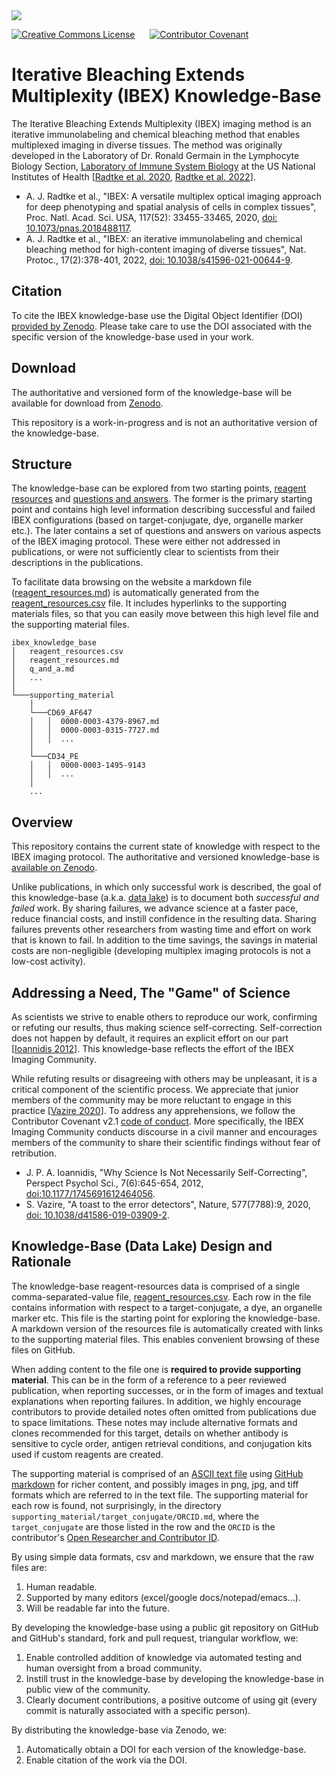 <img src="https://github.com/zivy/ibex_microscopy_external_images/raw/main/IBEX_Banner.jpg">

[![Creative Commons License](https://i.creativecommons.org/l/by/4.0/88x31.png)](http://creativecommons.org/licenses/by/4.0/) &nbsp;&nbsp;&nbsp;&nbsp; [![Contributor Covenant](https://img.shields.io/badge/Contributor%20Covenant-2.1-4baaaa.svg)](code_of_conduct.md)


# Iterative Bleaching Extends Multiplexity (IBEX) Knowledge-Base

The Iterative Bleaching Extends Multiplexity (IBEX) imaging method is an iterative immunolabeling and chemical bleaching method that enables multiplexed imaging in diverse tissues. The method was originally developed in the Laboratory of Dr. Ronald Germain in the Lymphocyte Biology Section, [Laboratory of Immune System Biology](https://www.niaid.nih.gov/research/lab-immune-system-biology) at the US National Institutes of Health
[[Radtke et al. 2020](https://doi.org/10.1073/pnas.2018488117), [Radtke et al. 2022](https://doi.org/10.1038/s41596-021-00644-9)].

* A. J. Radtke et al., "IBEX: A versatile multiplex optical imaging approach for deep phenotyping and spatial analysis of cells in complex tissues", Proc. Natl. Acad. Sci. USA, 117(52): 33455-33465, 2020, [doi: 10.1073/pnas.2018488117](https://doi.org/10.1073/pnas.2018488117).
* A. J. Radtke et al., "IBEX: an iterative immunolabeling and chemical bleaching method for high-content imaging of diverse tissues", Nat. Protoc., 17(2):378-401, 2022, [doi: 10.1038/s41596-021-00644-9](https://doi.org/10.1038/s41596-021-00644-9).

## Citation

To cite the IBEX knowledge-base use the Digital Object Identifier (DOI) [provided by Zenodo](https://zenodo.org/). Please take care to use the DOI associated with the specific version of the knowledge-base used in your work.

## Download

The authoritative and versioned form of the knowledge-base will be available for download from [Zenodo](https://zenodo.org/).

This repository is a work-in-progress and is not an authoritative version of the knowledge-base.

## Structure
The knowledge-base can be explored from two starting points, [reagent resources](reagent_resources.md) and [questions and answers](q_and_a.md). The former is the primary starting point and contains high level information describing successful and failed IBEX configurations (based on target-conjugate, dye, organelle marker etc.). The later contains a set of questions and answers on various aspects of the IBEX imaging protocol. These were either not addressed in publications, or were not sufficiently clear to scientists from their descriptions in the publications.

To facilitate data browsing on the website a markdown file ([reagent_resources.md](reagent_resources.md)) is automatically generated from the [reagent_resources.csv](https://github.com/zivy/ibex_microscopy/blob/main/reagent_resources.csv) file. It includes hyperlinks to the supporting materials files, so that you can easily move between this high level file
and the supporting material files.

```
ibex_knowledge_base
│   reagent_resources.csv
│   reagent_resources.md
│   q_and_a.md   
│   ...   
│
└───supporting_material
    │
    └───CD69_AF647
    │   │  0000-0003-4379-8967.md
    │   │  0000-0003-0315-7727.md
    │   │  ...
    │    
    └───CD34_PE
    │   │  0000-0003-1495-9143
    │   │  ...
    │
    ...
```
## Overview

This repository contains the current state of knowledge
with respect to the IBEX imaging protocol. The authoritative and versioned knowledge-base is [available on Zenodo](https://zenodo.org/).

Unlike publications, in which only successful work is described, the goal of this knowledge-base (a.k.a. [data lake](https://en.wikipedia.org/wiki/Data_lake)) is to document both *successful and failed* work. By sharing failures, we advance science at a faster pace, reduce financial costs, and instill confidence in the resulting data. Sharing failures prevents other researchers from wasting time and effort on work that is known to fail. In addition to the time savings, the savings in material costs are non-negligible (developing multiplex imaging protocols is not a low-cost activity).

## Addressing a Need, The "Game" of Science

As scientists we strive to enable others to reproduce our work, confirming or refuting our results, thus making science self-correcting. Self-correction does not happen by default, it requires an explicit effort on our part [[Ioannidis 2012](https://doi.org/10.1177/1745691612464056)]. This knowledge-base reflects the effort of the IBEX Imaging Community.

While refuting results or disagreeing with others may be unpleasant, it is a critical component of the scientific process. We appreciate that junior members of the community may be more reluctant to engage in this practice [[Vazire 2020](https://doi.org/10.1038/d41586-019-03909-2)]. To address any apprehensions, we follow the Contributor Covenant v2.1 [code of conduct](CODE_OF_CONDUCT.md). More specifically, the IBEX Imaging Community conducts discourse in a civil manner and encourages members of the community to share their scientific findings without fear of retribution.

* J. P. A. Ioannidis, "Why Science Is Not Necessarily Self-Correcting", Perspect Psychol Sci., 7(6):645-654, 2012, [doi:10.1177/1745691612464056](https://doi.org/10.1177/1745691612464056).
* S. Vazire, "A toast to the error detectors", Nature, 577(7788):9, 2020, [doi: 10.1038/d41586-019-03909-2](https://doi.org/10.1038/d41586-019-03909-2).


## Knowledge-Base (Data Lake) Design and Rationale

The knowledge-base reagent-resources data is comprised of a single comma-separated-value file, [reagent_resources.csv](reagent_resources.csv). Each row in the file contains information with respect to a target-conjugate, a dye, an organelle marker etc. This file is the starting point for exploring the knowledge-base. A markdown version of the resources file is automatically created with links to the supporting material files. This enables convenient browsing of these files on GitHub.

When adding content to the file one is **required to provide supporting material**. This can be in the form of a reference to a peer reviewed publication, when reporting successes, or in the form of images and textual explanations when reporting failures. In addition, we highly encourage contributors to provide detailed notes often omitted from publications due to space limitations. These notes may include alternative formats and clones recommended for this target, details on whether antibody is sensitive to cycle order, antigen retrieval conditions, and conjugation kits used if custom reagents are created.

The supporting material is comprised of an [ASCII text file](https://en.wikipedia.org/wiki/Text_file) using [GitHub markdown](https://docs.github.com/en/get-started/writing-on-github/getting-started-with-writing-and-formatting-on-github/basic-writing-and-formatting-syntax) for richer content, and possibly images in png, jpg, and tiff formats which are referred to in the text file. The supporting material for each row is found, not surprisingly, in the directory `supporting_material/target_conjugate/ORCID.md`, where the `target_conjugate` are those listed in the row and the `ORCID` is the contributor's [Open Researcher and Contributor ID](https://orcid.org/).

By using simple data formats, csv and markdown, we ensure that the raw files are:
1. Human readable.
2. Supported by many editors (excel/google docs/notepad/emacs...).
3. Will be readable far into the future.

By developing the knowledge-base using a public git repository on GitHub and GitHub's standard, fork and pull request, triangular workflow, we:
1. Enable controlled addition of knowledge via automated testing and human oversight from a broad community.
2. Instill trust in the knowledge-base by developing the knowledge-base in public view of the community.
3. Clearly document contributions, a positive outcome of using git (every commit is naturally associated with a specific person).

By distributing the knowledge-base via Zenodo, we:
1. Automatically obtain a DOI for each version of the knowledge-base.
2. Enable citation of the work via the DOI.
